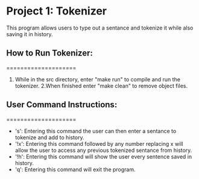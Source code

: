 Project 1: Tokenizer
====================
This program allows users to type out a sentance and tokenize it while also
saving it in history.

## How to Run Tokenizer:
====================
1. While in the src directory, enter "make run" to compile and run the
tokenizer.
2.When finished enter "make clean" to remove object files.

## User Command Instructions:
====================
* 's': Entering this command the user can then enter a sentance to
tokenize and add to history.
* '!x': Entering this command followed by any number replacing x will allow
the user to access any previous tokenized sentance from history.
* '!h': Entering this command will show the user every sentence saved in
history.
* 'q': Entering this command will exit the program.
